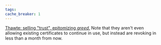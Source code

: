 ```yaml
---
tags: 
cache_breaker: 1
---
```


[Thawte: selling "trust", epitomizing *greed*.](https://search.thawte.com/support/ssl-digital-certificates/index?page=content&id=AD196&actp=LIST&viewlocale=en_US) Note that they aren't even allowing existing certificates to continue in use, but instead are revoking in less than a month from now.
